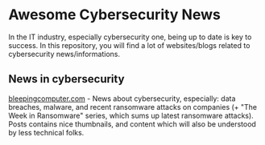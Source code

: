# Awesome Cybersecurity News

In the IT industry, especially cybersecurity one, being up to date is key to success.
In this repository, you will find a lot of websites/blogs related to cybersecurity news/informations.

## News in cybersecurity

[bleepingcomputer.com](https://www.bleepingcomputer.com/) - News about cybersecurity, especially: data breaches, malware, and recent ransomware attacks on companies (+ "The Week in Ransomware" series, which sums up latest ransomware attacks). Posts contains nice thumbnails, and content which will also be understood by less technical folks.




